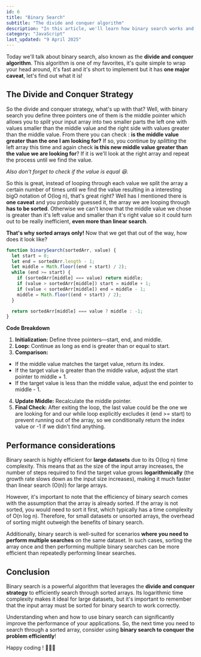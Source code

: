 ```yaml
---
id: 6
title: "Binary Search"
subtitle: "The divide and conquer algorithm"
description: "In this article, we'll learn how binary search works and when to use it."
category: "JavaScript"
last_updated: "9 April 2025"
---
```


Today we'll talk about binary search, also known as the **divide and conquer algorithm**. This algorithm is one of my favorites, it's quite simple to wrap your head around, it's fast and it's short to implement but it has **one major caveat**, let's find out what it is!

## The Divide and Conquer Strategy
So the divide and conquer strategy, what's up with that? Well, with binary search you define three pointers one of them is the middle pointer which allows you to *split* your input array into two smaller parts the left one with values smaller than the middle value and the right side with values greater than the middle value. From there you can check : **is the middle value greater than the one I am looking for?** If so, you continue by *splitting*  the left array this time and again check **is this new middle value greater than the value we are looking for**? If it is we'll look at the right array and repeat the process until we find the value. 

*Also don't forget to check if the value is equal 😆.*

So this is great, instead of looping through each value we split the array a certain number of times until we find the value resulting in a interesting bigO notation of O(log n), that's great right? Well has I mentioned there is **one caveat** and you probably guessed it, the array we are looping through **has to be sorted**. Otherwise we can't know that the middle value we chose is greater than it's left value and smaller than it's right value so it could turn out to be really inefficient, **even more than linear search**.

**That's why sorted arrays only!** Now that we get that out of the way, how does it look like?

```javascript
function binarySearch(sortedArr, value) {
  let start = 0;
  let end = sortedArr.length - 1;
  let middle = Math.floor((end + start) / 2);
  while (end >= start) {
    if (sortedArr[middle] === value) return middle;
    if (value > sortedArr[middle]) start = middle + 1;
    if (value < sortedArr[middle]) end = middle - 1;
    middle = Math.floor((end + start) / 2);
  }

  return sortedArr[middle] === value ? middle : -1;
}
```

**Code Breakdown**
1. **Initialization:** Define three pointers—start, end, and middle.
2. **Loop:** Continue as long as end is greater than or equal to start.
3. **Comparison:**
  - If the middle value matches the target value, return its index.
  - If the target value is greater than the middle value, adjust the start pointer to middle + 1.
  - If the target value is less than the middle value, adjust the end pointer to middle - 1.
4. **Update Middle:** Recalculate the middle pointer.
5. **Final Check:** After exiting the loop, the last value could be the one we are looking for and our while loop explicitly excludes  it (end >= start) to prevent running out of the array, so we conditionally return the index value or -1 if we didn't find anything.

## Performance considerations
Binary search is highly efficient for **large datasets** due to its O(log n) time complexity. This means that as the size of the input array increases, the number of steps required to find the target value grows **logarithmically** (the growth rate slows down as the input size increases), making it much faster than linear search (O(n)) for large arrays.

However, it's important to note that the efficiency of binary search comes with the assumption that the array is already sorted. If the array is not sorted, you would need to sort it first, which typically has a time complexity of O(n log n). Therefore, for small datasets or unsorted arrays, the overhead of sorting might outweigh the benefits of binary search.

Additionally, binary search is well-suited for scenarios **where you need to perform multiple searches** on the same dataset. In such cases, sorting the array once and then performing multiple binary searches can be more efficient than repeatedly performing linear searches.

## Conclusion

Binary search is a powerful algorithm that leverages the **divide and conquer strategy** to efficiently search through sorted arrays. Its logarithmic time complexity makes it ideal for large datasets, but it's important to remember that the input array must be sorted for binary search to work correctly.

Understanding when and how to use binary search can significantly improve the performance of your applications. So, the next time you need to search through a sorted array, consider using **binary search to conquer the problem efficiently**!

Happy coding ! 👨🏻‍💻